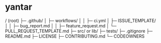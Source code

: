 # yantar
/ (root)
├─ .github/
│  ├─ workflows/
│  │  ├─ ci.yml
│  ├─ ISSUE_TEMPLATE/
│  │  ├─ bug_report.md
│  │  ├─ feature_request.md
│  └─ PULL_REQUEST_TEMPLATE.md
├─ src/ or lib/
├─ tests/
├─ .gitignore
├─ README.md
├─ LICENSE
├─ CONTRIBUTING.md
└─ CODEOWNERS

